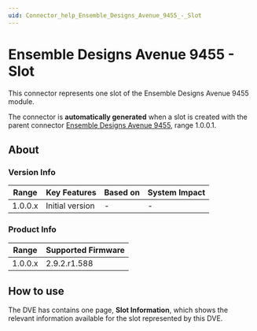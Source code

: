 ```yaml
---
uid: Connector_help_Ensemble_Designs_Avenue_9455_-_Slot
---
```


# Ensemble Designs Avenue 9455 - Slot

This connector represents one slot of the Ensemble Designs Avenue 9455 module.

The connector is **automatically generated** when a slot is created with the parent connector [Ensemble Designs Avenue 9455](xref:Connector_help_Ensemble_Designs_Avenue_9455), range 1.0.0.1.

## About

### Version Info

| **Range** | **Key Features** | **Based on** | **System Impact** |
|-----------|------------------|--------------|-------------------|
| 1.0.0.x   | Initial version  | \-           | \-                |

### Product Info

| Range     | Supported Firmware     |
|-----------|------------------------|
| 1.0.0.x   | 2.9.2.r1.588           |

## How to use

The DVE has contains one page, **Slot Information**, which shows the relevant information available for the slot represented by this DVE.
